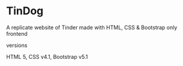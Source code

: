 # TinDog
A replicate website of Tinder made with HTML, CSS &amp; Bootstrap only frontend

versions

HTML 5, 
CSS v4.1,
Bootstrap v5.1
